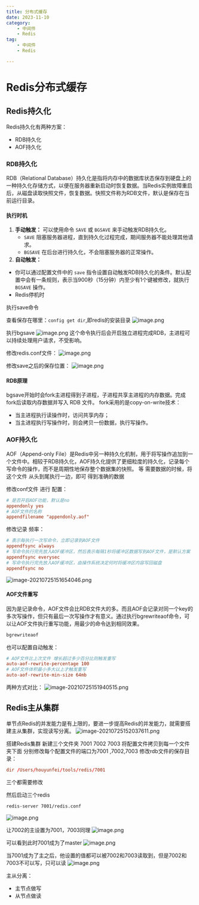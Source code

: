 ```yaml
---
title: 分布式缓存
date: 2023-11-10
category: 
    - 中间件
    - Redis
tag:
    - 中间件
    - Redis

---
```


# Redis分布式缓存

## Redis持久化

Redis持久化有两种方案：

- RDB持久化
- AOF持久化

### RDB持久化

RDB（Relational
Database）持久化是指将内存中的数据库状态保存到硬盘上的一种持久化存储方式，以便在服务器重新启动时恢复数据。当Redis实例故障重启后，从磁盘读取快照文件，恢复数据。快照文件称为RDB文件，默认是保存在当前运行目录。

#### 执行时机

1. **手动触发：** 可以使用命令 `SAVE` 或 `BGSAVE` 来手动触发RDB持久化。
    - `SAVE` 阻塞服务器进程，直到持久化过程完成，期间服务器不能处理其他请求。
    - `BGSAVE` 在后台进行持久化，不会阻塞服务器的正常操作。
2. **自动触发：**

+ 你可以通过配置文件中的 `save`
  指令设置自动触发RDB持久化的条件。默认配置中会有一条规则，表示当900秒（15分钟）内至少有1个键被修改，就执行 `BGSAVE` 操作。
+ Redis停机时

执行save命令

查看保存在哪里：`config get dir`,即redis的安装目录
![image.png](https://s2.loli.net/2023/11/10/aZDStMg5HluspE2.webp)

执行bgsave
![image.png](https://s2.loli.net/2023/11/10/uc8diKNf52IPVsR.webp)
这个命令执行后会开启独立进程完成RDB，主进程可以持续处理用户请求，不受影响。

修改redis.conf文件：
![image.png](https://s2.loli.net/2023/11/10/Tra9dOvcDlMnqLR.webp)

修改save之后的保存位置：
![image.png](https://s2.loli.net/2023/11/10/kXnWuKJriOtz3be.webp)

#### RDB原理

bgsave开始时会fork主进程得到子进程，子进程共享主进程的内存数据。完成fork后读取内存数据并写入 RDB 文件。
fork采用的是copy-on-write技术：

- 当主进程执行读操作时，访问共享内存；
- 当主进程执行写操作时，则会拷贝一份数据，执行写操作。

### AOF持久化

AOF（Append-only File）是Redis中另一种持久化机制，用于将写操作追加到一个文件中。相较于RDB持久化，AOF持久化提供了更细粒度的持久化，记录每个写命令的操作，而不是周期性地保存整个数据集的快照。
等 需要数据的时候，将这个文件 从头到尾执行一边，即可 得到准确的数据

修改conf文件 进行 配置：

```conf
# 是否开启AOF功能，默认是no
appendonly yes
# AOF文件的名称
appendfilename "appendonly.aof"
```

修改记录 频率：

```conf
# 表示每执行一次写命令，立即记录到AOF文件
appendfsync always 
# 写命令执行完先放入AOF缓冲区，然后表示每隔1秒将缓冲区数据写到AOF文件，是默认方案
appendfsync everysec 
# 写命令执行完先放入AOF缓冲区，由操作系统决定何时将缓冲区内容写回磁盘
appendfsync no
```

![image-20210725151654046.png](https://s2.loli.net/2023/11/10/Tyzh4xVulXjHrJm.webp)

#### AOF文件重写

因为是记录命令，AOF文件会比RDB文件大的多。而且AOF会记录对同一个key的多次写操作，但只有最后一次写操作才有意义。通过执行bgrewriteaof命令，可以让AOF文件执行重写功能，用最少的命令达到相同效果。

```bash
bgrewriteaof
```

也可以配置自动触发：

```conf
# AOF文件比上次文件 增长超过多少百分比则触发重写
auto-aof-rewrite-percentage 100
# AOF文件体积最小多大以上才触发重写 
auto-aof-rewrite-min-size 64mb 
```

两种方式对比：
![image-20210725151940515.png](https://s2.loli.net/2023/11/10/2DcJhLBUq7HlzSE.webp)

## Redis主从集群

单节点Redis的并发能力是有上限的，要进一步提高Redis的并发能力，就需要搭建主从集群，实现读写分离。
![image-20210725152037611.png](https://s2.loli.net/2023/11/10/MTGOrgI9ewxtKA3.webp)

搭建Redis集群
新建三个文件夹 7001 7002 7003
将配置文件拷贝到每一个文件夹下面
分别修改每个配置文件的端口为7001 ,7002,7003
修改rdb文件的保存目录：

```conf
dir /Users/houyunfei/tools/redis/7001
```

三个都需要修改

然后启动三个redis

```bash
redis-server 7001/redis.conf
```

![image.png](https://s2.loli.net/2023/11/10/yKohGxP4QReSBXr.webp)

让7002的主设置为7001，7003同理
![image.png](https://s2.loli.net/2023/11/10/mDjUNG4VBvPLHAe.webp)

可以看到此时7001成为了master
![image.png](https://s2.loli.net/2023/11/10/yw9ZWephJfF2Brn.webp)

当7001成为了主之后，他设置的值都可以被7002和7003读取到，但是7002和7003不可以写，只可以读
![image.png](https://s2.loli.net/2023/11/10/dRXnDLQ3eYUcOpb.webp)

主从分离：

+ 主节点做写
+ 从节点做读
